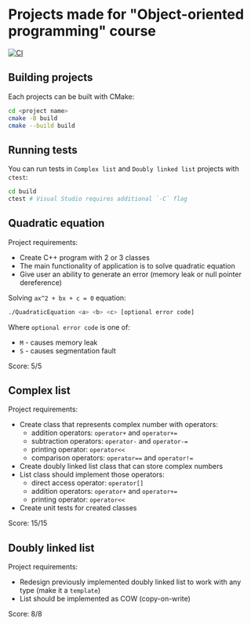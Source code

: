 # Projects made for "Object-oriented programming" course

[![CI](https://github.com/JMazurkiewicz/PROI-projects/actions/workflows/CI.yaml/badge.svg)](https://github.com/JMazurkiewicz/PROI-projects/actions/workflows/CI.yaml)

## Building projects

Each projects can be built with CMake:

```bash
cd <project name>
cmake -B build
cmake --build build
```

## Running tests

You can run tests in `Complex list` and `Doubly linked list` projects with `ctest`:

```bash
cd build
ctest # Visual Studio requires additional `-C` flag
```

## Quadratic equation

Project requirements:

* Create C++ program with 2 or 3 classes
* The main functionality of application is to solve quadratic equation
* Give user an ability to generate an error (memory leak or null pointer dereference)

Solving `ax^2 + bx + c = 0` equation:

```bash
./QuadraticEquation <a> <b> <c> [optional error code]
```

Where `optional error code` is one of:

* `M` - causes memory leak
* `S` - causes segmentation fault

Score: 5/5

## Complex list

Project requirements:

* Create class that represents complex number with operators:
  * addition operators: `operator+` and `operator+=`
  * subtraction operators: `operator-` and `operator-=`
  * printing operator: `operator<<`
  * comparison operators: `operator==` and `operator!=`
* Create doubly linked list class that can store complex numbers
* List class should implement those operators:
  * direct access operator: `operator[]`
  * addition operators: `operator+` and `operator+=`
  * printing operator: `operator<<`
* Create unit tests for created classes

Score: 15/15

## Doubly linked list

Project requirements:

* Redesign previously implemented doubly linked list to work with any type (make it a `template`)
* List should be implemented as COW (copy-on-write)

Score: 8/8
